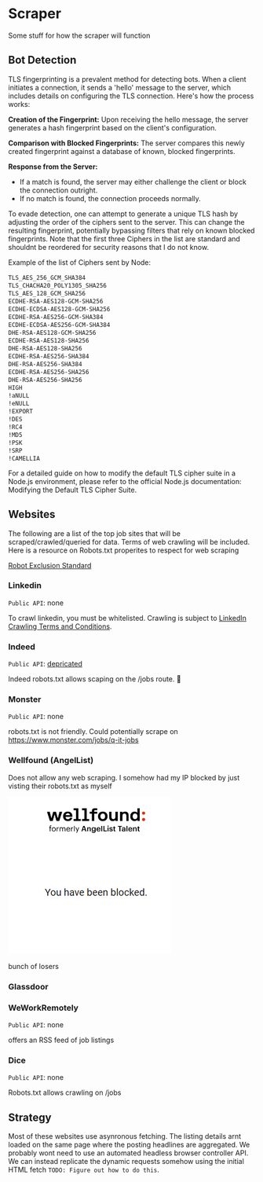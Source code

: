 # Scraper

Some stuff for how the scraper will function 

## Bot Detection

TLS fingerprinting is a prevalent method for detecting bots. When a client initiates a connection, it sends a 'hello' message to the server, which includes details on configuring the TLS connection. Here's how the process works:

**Creation of the Fingerprint:** Upon receiving the hello message, the server generates a hash fingerprint based on the client's configuration.

**Comparison with Blocked Fingerprints:** The server compares this newly created fingerprint against a database of known, blocked fingerprints.

**Response from the Server:**

- If a match is found, the server may either challenge the client or block the connection outright.
- If no match is found, the connection proceeds normally.

To evade detection, one can attempt to generate a unique TLS hash by adjusting the order of the ciphers sent to the server. This can change the resulting fingerprint, potentially bypassing filters that rely on known blocked fingerprints. Note that the first three Ciphers in the list are standard and shouldnt be reordered for security reasons that I do not know.

Example of the list of Ciphers sent by Node:

```
TLS_AES_256_GCM_SHA384
TLS_CHACHA20_POLY1305_SHA256
TLS_AES_128_GCM_SHA256
ECDHE-RSA-AES128-GCM-SHA256
ECDHE-ECDSA-AES128-GCM-SHA256
ECDHE-RSA-AES256-GCM-SHA384
ECDHE-ECDSA-AES256-GCM-SHA384
DHE-RSA-AES128-GCM-SHA256
ECDHE-RSA-AES128-SHA256
DHE-RSA-AES128-SHA256
ECDHE-RSA-AES256-SHA384
DHE-RSA-AES256-SHA384
ECDHE-RSA-AES256-SHA256
DHE-RSA-AES256-SHA256
HIGH
!aNULL
!eNULL
!EXPORT
!DES
!RC4
!MD5
!PSK
!SRP
!CAMELLIA 
```

For a detailed guide on how to modify the default TLS cipher suite in a Node.js environment, please refer to the official Node.js documentation: Modifying the Default TLS Cipher Suite.



## Websites

The following are a list of the top job sites that will be scraped/crawled/queried for data. Terms of web crawling will be included. Here is a resource on Robots.txt properites to respect for web scraping

[Robot Exclusion Standard](https://www.robotstxt.org/orig.html)

### Linkedin

`Public API`: none <br />

To crawl linkedin, you must be whitelisted. Crawling is subject to [LinkedIn Crawling Terms and Conditions](https://www.linkedin.com/legal/crawling-terms).

### Indeed

`Public API`: [depricated](https://developer.indeed.com/docs/publisher-jobs/job-search) <br />

Indeed robots.txt allows scaping on the /jobs route. 🥳
### Monster

`Public API`: none <br />

robots.txt is not friendly. Could potentially scrape on https://www.monster.com/jobs/q-it-jobs

### Wellfound (AngelList)

Does not allow any web scraping. I somehow had my IP blocked by just visting their robots.txt as myself 

![Alt text](img/image.png)

bunch of losers

### Glassdoor

### WeWorkRemotely

`Public API`: none <br />

offers an RSS feed of job listings

### Dice

`Public API`: none <br />

Robots.txt allows crawling on /jobs

## Strategy

Most of these websites use asynronous fetching. The listing details arnt loaded on the same page where the posting headlines are aggregated. We probably wont need to use an automated headless browser controller API. We can instead replicate the dynamic requests somehow using the initial HTML fetch `TODO: Figure out how to do this`.